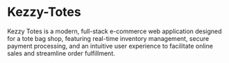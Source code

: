 # Kezzy-Totes
Kezzy Totes is a modern, full-stack e-commerce web application designed for a tote bag shop, featuring real-time inventory management, secure payment processing, and an intuitive user experience to facilitate online sales and streamline order fulfillment.

